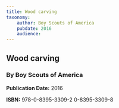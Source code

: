 ```yaml
---
title: Wood carving
taxonomy:
	author: Boy Scouts of America
	pubdate: 2016
	audience: 
---
```

## Wood carving
### By Boy Scouts of America


**Publication Date:** 2016

**ISBN:** 978-0-8395-3309-2 0-8395-3309-8